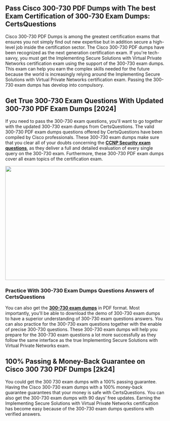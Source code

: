 <h2>Pass Cisco 300-730 PDF Dumps with The best Exam Certification of 300-730 Exam Dumps: CertsQuestions</h2>
<p>Cisco 300-730 PDF Dumps is among the greatest certification exams that ensures you not simply find out new expertise but in addition secure a high-level job inside the certification sector. The Cisco 300-730 PDF dumps have been recognized as the next generation certification exam. If you're tech-savvy, you must get the Implementing Secure Solutions with Virtual Private Networks certification exam using the support of the 300-730 exam dumps. This exam can help you earn the complex skills needed for the future because the world is increasingly relying around the Implementing Secure Solutions with Virtual Private Networks certification exam. Passing the 300-730 exam dumps has develop into compulsory.</p>
<h2>Get True 300-730 Exam Questions With Updated 300-730 PDF Exam Dumps [2024]</h2>
<p>If you need to pass the 300-730 exam questions, you'll want to go together with the updated 300-730 exam dumps from CertsQuestions. The valid 300-730 PDF exam dumps questions offered by CertsQuestions have been compiled by Cisco professionals. These 300-730 exam dumps make sure that you clear all of your doubts concerning the <strong><a href="https://www.certsquestions.com/ccnp-security-certification.html">CCNP Security exam questions</a></strong>, as they deliver a full and detailed evaluation of every single query on the 300-730 exam. Furthermore, these 300-730 PDF exam dumps cover all exam topics of the certification exam.</p>
<p><img style="display: block; margin-left: auto; margin-right: auto;" src="https://i.imgur.com/53zZ4Bb.png" alt="" width="720" height="360" /></p>
<h3>Practice With 300-730 Exam Dumps Questions Answers of CertsQuestions</h3>
<p>You can also get the <a href="https://www.certsquestions.com/300-730-pdf-dumps.html"><strong>300-730 exam dumps</strong></a> in PDF format. Most importantly, you'll be able to download the demo of 300-730 exam dumps to have a superior understanding of 300-730 exam questions answers. You can also practice for the 300-730 exam questions together with the enable of precise 300-730 questions. These 300-730 exam dumps will help you prepare for the 300-730 exam questions a lot more successfully as they follow the same interface as the true Implementing Secure Solutions with Virtual Private Networks exam.</p>
<h2>100% Passing &amp; Money-Back Guarantee on Cisco 300 730 PDF Dumps [2k24]</h2>
<p>You could get the 300 730 exam dumps with a 100% passing guarantee. Having the Cisco 300-730 exam dumps with a 100% money-back guarantee guarantees that your money is safe with CertsQuestions. You can also get the 300-730 exam dumps with 90 days&rsquo; free updates. Earning the Implementing Secure Solutions with Virtual Private Networks certification has become easy because of the 300-730 exam dumps questions with verified answers.</p>
